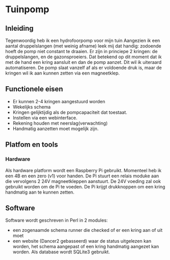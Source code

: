 # Tuinpomp
## Inleiding
Tegenwoordig heb ik een hydrofoorpomp voor mijn tuin Aangezien ik een aantal druppelslangen (met weinig afname) leek mij dat handig: zodoende hoeft de pomp niet constant te draaien. Er zijn in princiepe 2 kringen: de druppelslangen, en de gazonsproeiers. Dat betekend op dit moment dat ik met de hand een kring aansluit en dan de pomp aanzet.
Dit wil ik uiteraard automatiseren. De pomp slaat vanzelf af als er voldoende druk is, maar de kringen wil ik aan kunnen zetten via een magneetklep.
## Functionele eisen
- Er kunnen 2-4  kringen aangestuurd worden
- Wekelijks schema
- Kringen gelijktijdig als de pompcapaciteit dat toestaat.
- Instellen via een webinterface.
- Rekening houden met neerslag(verwachting)
- Handmatig aanzetten moet mogelijk zijn.
## Platfom en tools
### Hardware
Als hardware platform wordt een Raspberry Pi gebruikt. Momenteel heb ik een 4B en een zero (v1) voor handen. De Pi stuurt een relais moduke aan die vervolgens 2 24V magneetkleppen aanstuurt. De 24V voeding zal ook gebruikt worden om de Pi te voeden. De Pi krijgt drukknoppen om een kring handmatig aan te kunnen zetten.
## Software
Software wordt geschreven in Perl in 2 modules: 
- een zogenaamde schema runner die checked of er een kring aan of uit moet
- een website (Dancer2 gebasseerd) waar de status uitgelezen kan worden, het schema aangepast of een kring handmatig aangezet kan worden.
Als database wordt SQLite3 gebruikt. 

